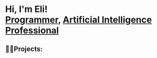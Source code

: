 <h1>Hi, I'm Eli! <br/><a href="https://github.com/EliezerKibet">Programmer</a>, <a href="https://www.linkedin.com/in/eliezer-kibet-80217a301/">Artificial Intelligence Professional</a></h1>

<h2>👨‍💻Projects:</h2>


[instagram]: https://www.instagram.com/kibeet_qc/
[linkedin]: https://www.linkedin.com/in/eliezer-kibet-80217a301/

<!--
**joshmadakor1/joshmadakor1** is a ✨ _special_ ✨ repository because its `README.md` (this file) appears on your GitHub profile.

Here are some ideas to get you started:

- 🔭 I’m currently working on ...
- 🌱 I’m currently learning ...
- 👯 I’m looking to collaborate on ...
- 🤔 I’m looking for help with ...
- 💬 Ask me about ...
- 📫 How to reach me: ...
- 😄 Pronouns: ...
- ⚡ Fun fact: ...
-->
